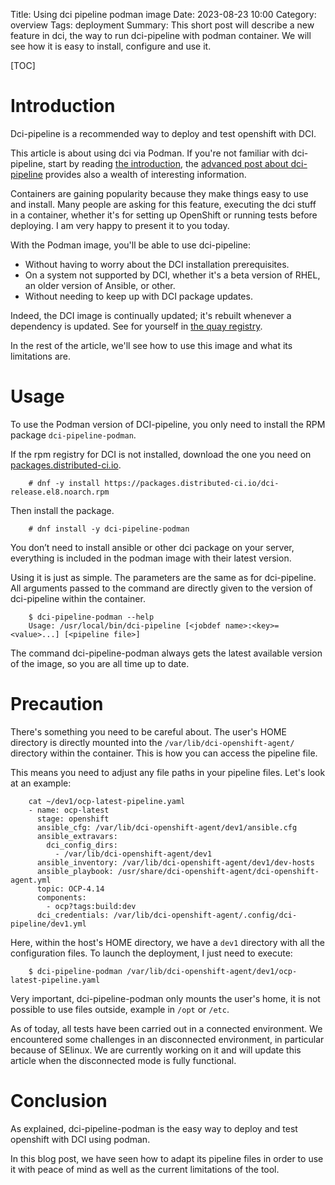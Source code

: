 Title: Using dci pipeline podman image
Date: 2023-08-23 10:00
Category: overview
Tags: deployment
Summary: This short post will describe a new feature in dci, the way to run dci-pipeline with podman container. We will see how it is easy to install, configure and use it.

[TOC]

# Introduction

Dci-pipeline is a recommended way to deploy and test openshift with DCI.

This article is about using dci via Podman. If you're not familiar with dci-pipeline, start by reading [the introduction](dci-pipeline.html), the [advanced post about dci-pipeline](expand-dci-pipeline-knowledge.html) provides also a wealth of interesting information.

Containers are gaining popularity because they make things easy to use and install.
Many people are asking for this feature, executing the dci stuff in a container, whether it's for setting up OpenShift or running tests before deploying. I am very happy to present it to you today.

With the Podman image, you'll be able to use dci-pipeline:

- Without having to worry about the DCI installation prerequisites.
- On a system not supported by DCI, whether it's a beta version of RHEL, an older version of Ansible, or other.
- Without needing to keep up with DCI package updates.

Indeed, the DCI image is continually updated; it's rebuilt whenever a dependency is updated. See for yourself in [the quay registry](https://quay.io/repository/distributedci/dci-pipeline?tab=tags&tag=latest).

In the rest of the article, we'll see how to use this image and what its limitations are.


# Usage
To use the Podman version of DCI-pipeline, you only need to install the RPM package `dci-pipeline-podman`.

If the rpm registry for DCI is not installed, download the one you need on [packages.distributed-ci.io](https://packages.distributed-ci.io/).

        # dnf -y install https://packages.distributed-ci.io/dci-release.el8.noarch.rpm

Then install the package.

        # dnf install -y dci-pipeline-podman

You don’t need to install ansible or other dci package on your server, everything is included in the podman image with their latest version.

Using it is just as simple. The parameters are the same as for dci-pipeline. All arguments passed to the command are directly given to the version of dci-pipeline within the container.

        $ dci-pipeline-podman --help
        Usage: /usr/local/bin/dci-pipeline [<jobdef name>:<key>=<value>...] [<pipeline file>]

The command dci-pipeline-podman always gets the latest available version of the image, so you are all time up to date.

# Precaution

There's something you need to be careful about.  The user's HOME directory is directly mounted into the `/var/lib/dci-openshift-agent/` directory within the container. This is how you can access the pipeline file.

This means you need to adjust any file paths in your pipeline files. Let's look at an example:

        cat ~/dev1/ocp-latest-pipeline.yaml
        - name: ocp-latest
          stage: openshift
          ansible_cfg: /var/lib/dci-openshift-agent/dev1/ansible.cfg
          ansible_extravars:
            dci_config_dirs:
              - /var/lib/dci-openshift-agent/dev1
          ansible_inventory: /var/lib/dci-openshift-agent/dev1/dev-hosts
          ansible_playbook: /usr/share/dci-openshift-agent/dci-openshift-agent.yml
          topic: OCP-4.14
          components:
            - ocp?tags:build:dev
          dci_credentials: /var/lib/dci-openshift-agent/.config/dci-pipeline/dev1.yml

Here, within the host's HOME directory, we have a `dev1` directory with all the configuration files. To launch the deployment, I just need to execute:

        $ dci-pipeline-podman /var/lib/dci-openshift-agent/dev1/ocp-latest-pipeline.yaml

Very important, dci-pipeline-podman only mounts the user's home, it is not possible to use files outside, example in `/opt` or `/etc`.

As of today, all tests have been carried out in a connected environment. We encountered some challenges in an disconnected environment, in particular because of SElinux. We are currently working on it and will update this article when the disconnected mode is fully functional.


# Conclusion

As explained, dci-pipeline-podman is the easy way to deploy and test openshift with DCI using podman.

In this blog post, we have seen how to adapt its pipeline files in order to use it with peace of mind as well as the current limitations of the tool.


